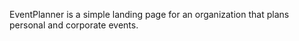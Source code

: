EventPlanner is a simple landing page for an organization that plans personal and corporate events.
